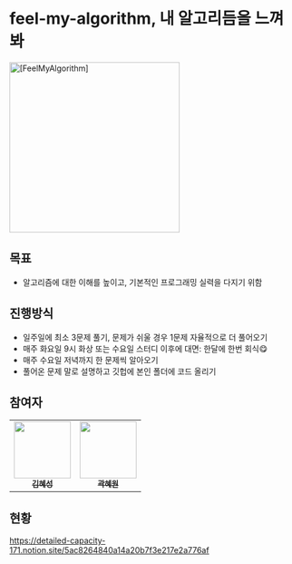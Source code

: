 # feel-my-algorithm, 내 알고리듬을 느껴봐

<img src="https://user-images.githubusercontent.com/56557862/189591601-c49026cd-d662-4b29-bc17-5feac3767a51.png" width="300px" height="300px" alt="[FeelMyAlgorithm]"/>




## 목표

-   알고리즘에 대한 이해를 높이고, 기본적인 프로그래밍 실력을 다지기 위함

## 진행방식

-   일주일에 최소 3문제 풀기, 문제가 쉬울 경우 1문제 자율적으로 더 풀어오기
-   매주 화요일 9시 화상 또는 수요일 스터디 이후에 대면: 한달에 한번 회식😋
-   매주 수요일 저녁까지 한 문제씩 알아오기
-   풀어온 문제 말로 설명하고 깃헙에 본인 폴더에 코드 올리기

## 참여자

<table>
  <tr>
    <td align="center"><a href="https://github.com/Hyesung82"><img src="https://avatars.githubusercontent.com/u/39328846?v=4" width="100px;" alt=""/><br /><sub><b>김혜성   </b></sub></a><br /></td>
    <td align="center"><a href="https://github.com/YumYumNyang"><img src="https://avatars.githubusercontent.com/u/56557862?v=4" width="100px;" alt=""/><br /><sub><b>곽혜원</b></sub></a><br /></td>
 
  </tr>
</table>

## 현황
https://detailed-capacity-171.notion.site/5ac8264840a14a20b7f3e217e2a776af
